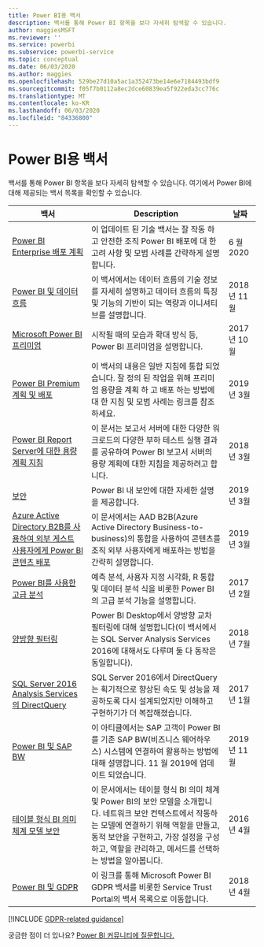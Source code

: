 ```yaml
---
title: Power BI용 백서
description: 백서를 통해 Power BI 항목을 보다 자세히 탐색할 수 있습니다.
author: maggiesMSFT
ms.reviewer: ''
ms.service: powerbi
ms.subservice: powerbi-service
ms.topic: conceptual
ms.date: 06/03/2020
ms.author: maggies
ms.openlocfilehash: 529be27d10a5ac1a352473be14e6e7184493bdf9
ms.sourcegitcommit: f05f7b0112a8ec2dce60839ea5f922eda3cc776c
ms.translationtype: MT
ms.contentlocale: ko-KR
ms.lasthandoff: 06/03/2020
ms.locfileid: "84336800"
---
```

# <a name="whitepapers-for-power-bi"></a>Power BI용 백서

백서를 통해 Power BI 항목을 보다 자세히 탐색할 수 있습니다. 여기에서 Power BI에 대해 제공되는 백서 목록을 확인할 수 있습니다.

| 백서 | Description | 날짜 |
| --- | --- | --- |
| [Power BI Enterprise 배포 계획](https://aka.ms/PBIEnterpriseDeploymentWP) |이 업데이트 된 기술 백서는 잘 작동 하 고 안전한 조직 Power BI 배포에 대 한 고려 사항 및 모범 사례를 간략하게 설명 합니다. | 6 월 2020 |
| [Power BI 및 데이터 흐름](https://go.microsoft.com/fwlink/?linkid=2034388&clcid=0x409)| 이 백서에서는 데이터 흐름의 기술 정보를 자세히 설명하고 데이터 흐름의 특징 및 기능의 기반이 되는 역량과 이니셔티브를 설명합니다. | 2018년 11월 |
| [Microsoft Power BI 프리미엄](https://aka.ms/pbipremiumwhitepaper) |시작될 때의 모습과 확대 방식 등, Power BI 프리미엄을 설명합니다. | 2017년 10월 |
| [Power BI Premium 계획 및 배포](whitepaper-powerbi-premium-deployment.md)| 이 백서의 내용은 일반 지침에 통합 되었습니다. 잘 정의 된 작업을 위해 프리미엄 용량을 계획 하 고 배포 하는 방법에 대 한 지침 및 모범 사례는 링크를 참조 하세요.| 2019년 3월 |
| [Power BI Report Server에 대한 용량 계획 지침](../report-server/capacity-planning.md) |이 문서는 보고서 서버에 대한 다양한 워크로드의 다양한 부하 테스트 실행 결과를 공유하여 Power BI 보고서 서버의 용량 계획에 대한 지침을 제공하려고 합니다. | 2018년 3월 |
| [보안](../admin/service-admin-power-bi-security.md) |Power BI 내 보안에 대한 자세한 설명을 제공합니다. | 2019년 3월 |
| [Azure Active Directory B2B를 사용하여 외부 게스트 사용자에게 Power BI 콘텐츠 배포](../guidance/whitepaper-azure-b2b-power-bi.md)|이 문서에서는 AAD B2B(Azure Active Directory Business-to-business)의 통합을 사용하여 콘텐츠를 조직 외부 사용자에게 배포하는 방법을 간략히 설명합니다.| 2019년 3월 |
| [Power BI를 사용한 고급 분석](https://info.microsoft.com/advanced-analytics-with-power-bi.html?Is=Website) |예측 분석, 사용자 지정 시각화, R 통합 및 데이터 분석 식을 비롯한 Power BI의 고급 분석 기능을 설명합니다. | 2017년 2월 |
| [양방향 필터링](../transform-model/desktop-bidirectional-filtering.md) |Power BI Desktop에서 양방향 교차 필터링에 대해 설명합니다(이 백서에서는 SQL Server Analysis Services 2016에 대해서도 다루며 둘 다 동작은 동일합니다). | 2018년 7월 |
| [SQL Server 2016 Analysis Services의 DirectQuery](https://blogs.msdn.microsoft.com/analysisservices/2017/04/06/directquery-in-sql-server-2016-analysis-services-whitepaper/) |SQL Server 2016에서 DirectQuery는 획기적으로 향상된 속도 및 성능을 제공하도록 다시 설계되었지만 이해하고 구현하기가 더 복잡해졌습니다. | 2017년 1월 |
| [Power BI 및 SAP BW](https://aka.ms/powerbiandsapbw)| 이 아티클에서는 SAP 고객이 Power BI를 기존 SAP BW(비즈니스 웨어하우스) 시스템에 연결하여 활용하는 방법에 대해 설명합니다. 11 월 2019에 업데이트 되었습니다.| 2019년 11월 |
| [테이블 형식 BI 의미 체계 모델 보안](https://download.microsoft.com/download/D/2/0/D20E1C5F-72EA-4505-9F26-FEF9550EFD44/Securing%20the%20Tabular%20BI%20Semantic%20Model.docx) |이 문서에서는 테이블 형식 BI 의미 체계 및 Power BI의 보안 모델을 소개합니다. 네트워크 보안 컨텍스트에서 작동하는 모델에 연결하기 위해 역할을 만들고, 동적 보안을 구현하고, 가장 설정을 구성하고, 역할을 관리하고, 메서드를 선택하는 방법을 알아봅니다. | 2016년 4월 |
| [Power BI 및 GDPR](https://aka.ms/power-bi-gdpr-whitepaper)| 이 링크를 통해 Microsoft Power BI GDPR 백서를 비롯한 Service Trust Portal의 백서 목록으로 이동합니다. | 2018년 4월 |

[!INCLUDE [GDPR-related guidance](../includes/gdpr-hybrid-note.md)]

궁금한 점이 더 있나요? [Power BI 커뮤니티에 질문합니다.](https://community.powerbi.com/)
